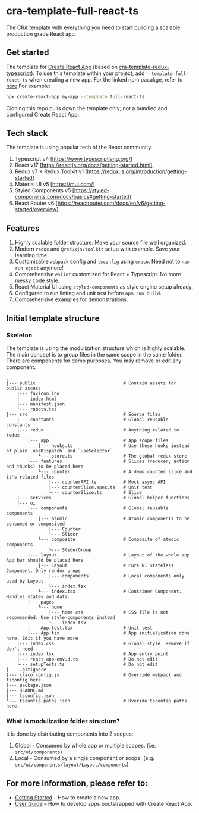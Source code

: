 # cra-template-full-react-ts
The CRA template with everything you need to start building a scalable production grade React app.

## Get started
The template for [Create React App](https://github.com/facebook/create-react-app) (based on [cra-template-redux-typescript](https://github.com/reduxjs/cra-template-redux-typescript)).
To use this template within your project, add `--template full-react-ts` when creating a new app. For the linked npm pacakge, refer to [here](https://www.npmjs.com/package/cra-template-full-react-ts)
For example:
```sh
npx create-react-app my-app --template full-react-ts
```
Cloning this repo pulls down the template only; not a bundled and configured Create React App.

## Tech stack
The template is using popular tech of the React community.
1. Typescript v4 [https://www.typescriptlang.org/]
2. React v17  [https://reactjs.org/docs/getting-started.html]
3. Redux v7 + Redux Toolkit v1 [https://redux.js.org/introduction/getting-started]
4. Material UI v5 [https://mui.com/]
5. Styled Components v5 [https://styled-components.com/docs/basics#getting-started]
5. React Router v6 [https://reactrouter.com/docs/en/v6/getting-started/overview]

## Features

1. Highly scalable folder structure. Make your source file well organized.
2. Modern `redux` and `@reduxjs/toolkit` setup with example. Save your learning time.
3. Customizable `webpack` config and `tsconfig` using `craco`. Need not to `npm run eject` anymore!
4. Comprehensive `eslint` customized for React + Typescript. No more messy code style.
5. React Material UI using `styled-components` as style engine setup already.
6. Configured to run linting and unit test before `npm run build`.
7. Comprehensive examples for demonstrations.

## Initial template structure
### Skeleton
The template is using the modulization structure which is highly scalable. The main concept is to group files in the same scope in the same folder.  
There are components for demo purposes. You may remove or edit any component.
```
.
|--- public                                 # Contain assets for public access
    |--- favicon.ico
    |--- index.html
    |--- manifest.json
    └--- robots.txt
|--- src                                    # Source files
    |--- constants                          # Global reusable constants
    |--- redux                              # Anything related to redux
        |--- app                            # App scope files
            |--- hooks.ts                   # Use these hooks instead of plain `useDispatch` and `useSelector`
            └--- store.ts                   # The global redux store
        └--- features                       # Slices (reducer, action and thunks) to be placed here
            └--- counter                    # A demo counter slice and it's related files
                |--- counterAPI.ts          # Mock async API
                |--- counterSlice.spec.ts   # Unit test
                └--- counterSlice.ts        # Slice
    |--- services                           # Global helper functions
    |--- ui
        |--- components                     # Global reusable components
            |--- atomic                     # Atomic components to be consumed or composited
                |--- Counter
                └--- Slider
            └--- composite                  # Composite of atmoic components
                └--- SliderGroup 
        |--- layout                         # Layout of the whole app. App bar should be placed here
            |--- Layout                     # Pure UI Stateless Component. Only render props
                |--- components             # Local components only used by Layout
                └--- index.tsx 
            └--- index.tsx                  # Container Component. Handles states and data.
        |--- pages
            └--- home
                |--- home.css               # CSS file is not recommended. Use style-components instead
                └--- index.tsx
        |--- App.test.tsx                   # Unit test
        └--- App.tsx                        # App initialization done here. Edit if you have more
    |--- index.css                          # Global style. Remove if don't need
    |--- index.tsx                          # App entry point
    |--- react-app-env.d.ts                 # Do not edit
    └--- setupTests.ts                      # Do not edit
|--- .gitignore                    
|--- craco.config.js                        # Override webpack and tsconfig here.
|--- package.json
|--- README.md
|--- tsconfig.json
└--- tsconfig.paths.json                    # Overide tsconfig paths here.
```

### What is modulization folder structure?

It is done by distributing components into 2 scopes:
1. Global - Consumed by whole app or multiple scopes. (i.e. `src/ui/components`)
2. Local - Consumed by a single component or scope. (e.g. `src/ui/components/layout/Layout/components`)

## For more information, please refer to:

- [Getting Started](https://create-react-app.dev/docs/getting-started) – How to create a new app.
- [User Guide](https://create-react-app.dev) – How to develop apps bootstrapped with Create React App.
